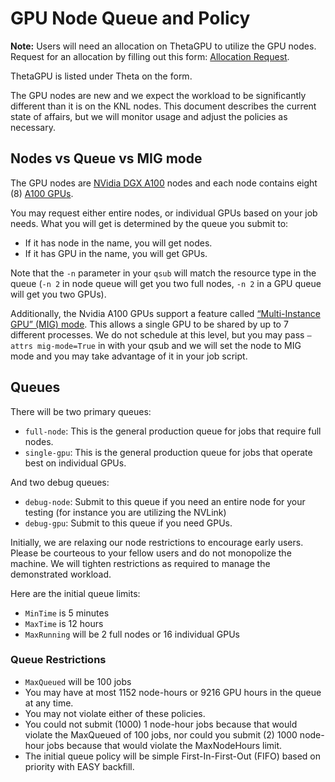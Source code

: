 # GPU Node Queue and Policy

**Note:** Users will need an allocation on ThetaGPU to utilize the GPU nodes.
Request for an allocation by filling out this form: [Allocation Request](https://accounts.alcf.anl.gov/#!/allocationRequest).

ThetaGPU is listed under Theta on the form.

The GPU nodes are new and we expect the workload to be significantly different than it is on the KNL nodes. This document describes the current state of affairs, but we will monitor usage and adjust the policies as necessary.


## Nodes vs Queue vs MIG mode

The GPU nodes are [NVidia DGX A100](https://www.nvidia.com/en-us/data-center/dgx-a100/) nodes and each node contains eight (8) [A100 GPUs](https://www.nvidia.com/en-us/data-center/a100/).

You may request either entire nodes, or individual GPUs based on your job needs. What you will get is determined by the queue you submit to:

 - If it has node in the name, you will get nodes.
 - If it has GPU in the name, you will get GPUs.
 
 Note that the `-n` parameter in your `qsub` will match the resource type in the queue (`-n 2` in node queue will get you two full nodes, `-n 2` in a GPU queue will get you two GPUs). 

Additionally, the Nvidia A100 GPUs support a feature called [“Multi-Instance GPU” (MIG) mode](https://docs.nvidia.com/datacenter/tesla/mig-user-guide/index.html). This allows a single GPU to be shared by up to 7 different processes. We do not schedule at this level, but you may pass `–attrs mig-mode=True` in with your qsub and we will set the node to MIG mode and you may take advantage of it in your job script.

## Queues
There will be two primary queues:

 - `full-node`: This is the general production queue for jobs that require full nodes.
 - `single-gpu`: This is the general production queue for jobs that operate best on individual GPUs.

 And two debug queues:

 - `debug-node`: Submit to this queue if you need an entire node for your testing (for instance you are utilizing the NVLink)
 - `debug-gpu`: Submit to this queue if you need GPUs.

Initially, we are relaxing our node restrictions to encourage early users.  Please be courteous to your fellow users and do not monopolize the machine.  We will tighten restrictions as required to manage the demonstrated workload. 

Here are the initial queue limits:

 - `MinTime` is 5 minutes
 - `MaxTime` is 12 hours
 - `MaxRunning` will be 2 full nodes or 16 individual GPUs

### Queue Restrictions

 - `MaxQueued` will be 100 jobs
 - You may have at most 1152 node-hours or 9216 GPU hours in the queue at any time.
 - You may not violate either of these policies.
 - You could not submit (1000) 1 node-hour jobs because that would violate the MaxQueued of 100 jobs, nor could you submit (2) 1000 node-hour jobs because that would violate the MaxNodeHours limit.
 - The initial queue policy will be simple First-In-First-Out (FIFO) based on priority with EASY backfill.
